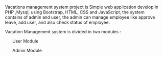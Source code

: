 Vacations management system project  is Simple web application develop in PHP ,Mysql, using Bootstrap, HTML, CSS and JavaScript, the system contains of admin and user, the admin can manage employee like approve leave, add user, and also check status of employee.


Vacation Management system is divided in two modules :

<ol> User Module </ol>
<ol> Admin Module </ol>

